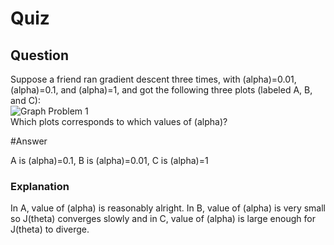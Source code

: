 Quiz
====

Question
--------

Suppose a friend ran gradient descent three times, with (alpha)=0.01, (alpha)=0.1, and (alpha)=1, and got the following three plots (labeled A, B, and C):  
![Graph Problem 1](https://github.com/UtkarshPathrabe/Machine-Learning-Stanford-University-Coursera/blob/master/Week%2002/01.%20Linear%20Regression%20With%20Multiple%20Variables/Lecture06Graph.png)  
Which plots corresponds to which values of (alpha)?  

#Answer

A is (alpha)=0.1, B is (alpha)=0.01, C is (alpha)=1

### Explanation

In A, value of (alpha) is reasonably alright. In B, value of (alpha) is very small so J(theta) converges slowly and in C, value of (alpha) is large enough for J(theta) to diverge.  